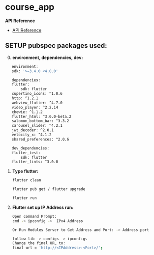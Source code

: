 # course_app
**API Reference**
* [API Reference](https://github.com/Vhaooforjob/server_course_app)

## SETUP pubspec packages used:
0. **environment, dependencies, dev:**
 ```sh
    environment:
    sdk: '>=3.4.0 <4.0.0'

    dependencies:
    flutter:
        sdk: flutter
    cupertino_icons: ^1.0.6
    http: ^1.2.1
    webview_flutter: ^4.7.0
    video_player: ^2.2.14
    chewie: ^1.1.2
    flutter_html: ^3.0.0-beta.2
    salomon_bottom_bar: ^3.3.2
    carousel_slider: ^4.2.1
    jwt_decoder: ^2.0.1
    velocity_x: ^4.1.2
    shared_preferences: ^2.0.6

    dev_dependencies:
    flutter_test:
        sdk: flutter
    flutter_lints: ^3.0.0
 ```
 
1. **Type flutter:**
   ```sh
   flutter clean
   ```
   ```sh
   flutter pub get / flutter upgrade
   ```
   ```sh
   flutter run
   ```
2. **Flutter set up IP Address run:**
   ```sh
   Open command Prompt:
   cmd -> ipconfig ->  IPv4 Address
   ```
   ```sh
   Or Run Modules Server to Get Address and Port: -> Address port
   ```
   ```sh
   follow lib -> configs -> ipconfigs 
   Change the final URL to: 
   final url = 'http://<IPAddress>:<Port>/';
   ```
   
